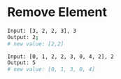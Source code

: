 # Remove Element

```sh
Input: [3, 2, 2, 3], 3
Output: 2; 
# new value: [2,2]

Input: [0, 1, 2, 2, 3, 0, 4, 2], 2
Output: 5
# new value: [0, 1, 3, 0, 4]
```
